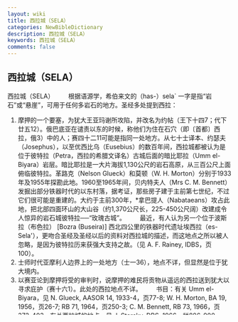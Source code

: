 ```yaml
---
layout: wiki
title: 西拉城（SELA）
categories: NewBibleDictionary
description: 西拉城（SELA）
keywords: 西拉城（SELA）
comments: false
---
```


## 西拉城（SELA）



西拉城（SELA）
　　根据语源学，希伯来文的（has-）sela` 一字是指“岩石”或“悬崖”，可用于任何多岩石的地方。圣经多处提到西拉：
1. 摩押的一个要塞，为犹大王亚玛谢所攻陷，并改名为约帖（王下十四7；代下廿五12）。俄巴底亚在谴责以东的时候，称他们为住在石穴（即〔首都〕西拉，俄3）中的人；赛四十二11可能是指同一处地方。从七十士译本、约瑟夫（Josephus），以至优西比乌（Eusebius）的数百年间，西拉城都被认为是位于彼特拉（Petra，西拉的希腊文译名）古城后面的暗比耶拉（Umm el-Biyara）岩层。暗比耶拉是一大片海拔1,130公尺的岩石高原，从三百公尺上面俯临彼特拉。革路克（Nelson Glueck）和莫顿（W. H. Morton）分别于1933年及1955年探勘此地。1960至1965年间，贝内特夫人（Mrs C. M. Bennett）发掘出部分铁器时代的以东村落，据考证，那些房子建于主前第七世纪，不过它们很可能是重建的。大约于主前300年，*拿巴提人（Nabataeans）攻占此地，把北部四面环山的大山谷（约1,370公尺长，225-450公尺阔）改建成令人惊异的岩石城彼特拉──“玫瑰古城”。
　　最近，有人认为另一个位于波斯拉（布色拉） [Bozra (Buseira)] 西北四公里的铁器时代遗址埃西拉（es-Sela'），更吻合圣经及圣经以后的资料对西拉城的描述，而这地点之所以被人忽略，是因为彼特拉历来获强大支持之故。（见 A. F. Rainey, IDBS，页100）。
2. 士师时代亚摩利人边界上的一处地方（士一36），地点不详，但显然是位于犹大境内。
3. 以赛亚论到摩押将受的审判时，说摩押的难民将贡物从遥远的西拉送到犹大以寻求庇护（赛十六1）。此处的西拉地点不详。
　　书目：有关 Umm el-Biyara，见 N. Glueck, AASOR 14, 1933-4，页77-8; W. H. Morton, BA 19, 1956，页26-7; RB 71, 1964，页250-3; C. M. Bennett, RB 73, 1966，页372-403。有关西拉城的地点，见 J. Starcky, DBS, 1966，栏886-900。
J.A.T.




